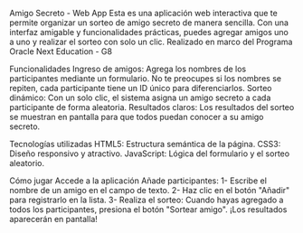 Amigo Secreto - Web App
Esta es una aplicación web interactiva que te permite organizar un sorteo de amigo secreto de manera sencilla. Con una interfaz amigable y funcionalidades prácticas, puedes agregar amigos uno a uno y realizar el sorteo con solo un clic.
Realizado en marco del Programa Oracle Next Education - G8

Funcionalidades
Ingreso de amigos: Agrega los nombres de los participantes mediante un formulario. No te preocupes si los nombres se repiten, cada participante tiene un ID único para diferenciarlos.
Sorteo dinámico: Con un solo clic, el sistema asigna un amigo secreto a cada participante de forma aleatoria.
Resultados claros: Los resultados del sorteo se muestran en pantalla para que todos puedan conocer a su amigo secreto.


Tecnologías utilizadas
HTML5: Estructura semántica de la página.
CSS3: Diseño responsivo y atractivo.
JavaScript: Lógica del formulario y el sorteo aleatorio.


Cómo jugar
Accede a la aplicación
Añade participantes:
  1- Escribe el nombre de un amigo en el campo de texto.
  2- Haz clic en el botón "Añadir" para registrarlo en la lista.
  3- Realiza el sorteo:
Cuando hayas agregado a todos los participantes, presiona el botón "Sortear amigo".
¡Los resultados aparecerán en pantalla!
